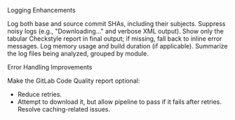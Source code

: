 Logging Enhancements

Log both base and source commit SHAs, including their subjects.
Suppress noisy logs (e.g., "Downloading..." and verbose XML output).
Show only the tabular Checkstyle report in final output; if missing, fall back to inline error messages.
Log memory usage and build duration (if applicable).
Summarize the log files being analyzed, grouped by module.

Error Handling Improvements

Make the GitLab Code Quality report optional:
* Reduce retries.
* Attempt to download it, but allow pipeline to pass if it fails after retries.
Resolve caching-related issues.
